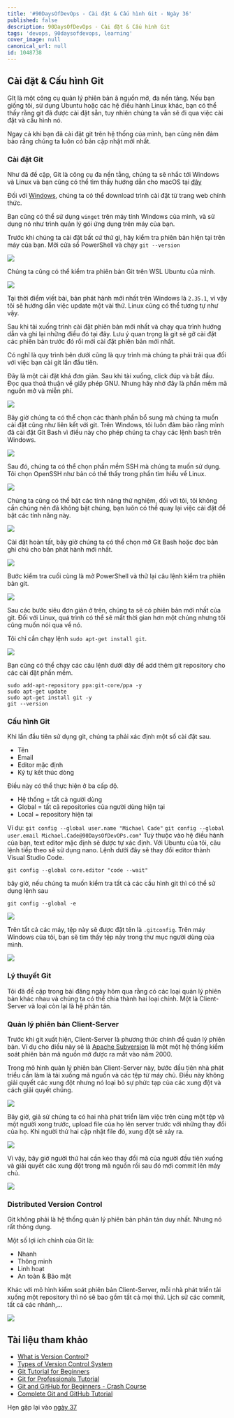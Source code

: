 ```yaml
---
title: '#90DaysOfDevOps - Cài đặt & Cấu hình Git - Ngày 36'
published: false
description: 90DaysOfDevOps - Cài đặt & Cấu hình Git
tags: 'devops, 90daysofdevops, learning'
cover_image: null
canonical_url: null
id: 1048738
---
```


## Cài đặt & Cấu hình Git

GIt là một công cụ quản lý phiên bản ã nguồn mở, đa nền tảng. Nếu bạn giống tôi, sử dụng Ubuntu hoặc các hệ điều hành Linux khác, bạn có thể thấy rằng git đã được cài đặt sẵn, tuy nhiên chúng ta vẫn sẽ đi qua việc cài đặt và cấu hình nó.

Ngay cả khi bạn đã cài đặt git trên hệ thống của mình, bạn cũng nên đảm bảo rằng chúng ta luôn có bản cập nhật mới nhất.

### Cài đặt Git

Như đã đề cập, Git là công cụ đa nền tẳng, chúng ta sẽ nhắc tới Windows và Linux và bạn cũng có thể tìm thấy hướng dẫn cho macOS tại [đây](https://git-scm.com/book/en/v2/Getting-Started-Installing-Git)

Đối với [Windows](https://git-scm.com/download/win), chúng ta có thể download trình cài đặt từ trang web chính thức.

Bạn cũng có thể sử dụng `winget` trên máy tính Windows của mình, và sử dụng nó như trình quản lý gói ứng dụng trên máy của bạn.

Trước khi chúng ta cài đặt bất cứ thứ gì, hãy kiểm tra phiên bản hiện tại trên máy của bạn. Mởi cửa sổ PowerShell và chạy `git --version`

![](../../Days/Images/Day36_Git1.png)

Chúng ta cũng có thể kiểm tra phiên bản Git trên WSL Ubuntu của mình.

![](../../Days/Images/Day36_Git2.png)

Tại thời điểm viết bài, bản phát hành mới nhất trên Windows là `2.35.1`, vì vậy tôi sẽ hướng dẫn việc update một vài thứ. Linux cũng có thể tương tự như vậy.

Sau khi tải xuống trình cài đặt phiên bản mới nhất và chạy qua trình hướng dẫn và ghi lại những điều đó tại đây. Lưu ý quan trọng là git sẽ gỡ cài đặt các phiên bản trước đó rồi mới cài đặt phiên bản mới nhất.

Có nghĩ là quy trình bên dưới cũng là quy trình mà chúng ta phải trải qua đối với việc bạn cài git lần đầu tiên.

Đây là một cài đặt khá đơn giản. Sau khi tài xuống, click đúp và bắt đầu. Đọc qua thoả thuận về giấy phép GNU. Nhưng hãy nhớ đây là phần mềm mã nguồn mở và miễn phí.

![](../../Days/Images/Day36_Git3.png)

Bây giờ chúng ta có thể chọn các thành phần bổ sung mà chúng ta muốn cài đặt cũng như liên kết với git. Trên Windows, tôi luôn đảm bảo rằng mình đã cài đặt Git Bash vì điều này cho phép chúng ta chạy các lệnh bash trên Windows.

![](../../Days/Images/Day36_Git4.png)

Sau đó, chúng ta có thể chọn phần mềm SSH mà chúng ta muốn sử dụng. Tôi chọn OpenSSH như bản có thể thấy trong phần tìm hiểu về Linux.

![](../../Days/Images/Day36_Git5.png)

Chúng ta cũng có thể bật các tính năng thử nghiệm, đối với tôi, tôi không cần chúng nên đã không bật chúng, bạn luôn có thể quay lại việc cài đặt để bật các tính năng này.

![](../../Days/Images/Day36_Git6.png)

Cài đặt hoàn tất, bây giờ chúng ta có thể chọn mở Git Bash hoặc đọc bản ghi chú cho bản phát hành mới nhất.

![](../../Days/Images/Day36_Git7.png)

Bước kiểm tra cuối cùng là mở PowerShell và thử lại câu lệnh kiểm tra phiên bản git.

![](../../Days/Images/Day36_Git8.png)

Sau các bước siêu đơn giản ở trên, chúng ta sẽ có phiên bản mới nhất của git. Đối với Linux, quá trình có thể sẽ mất thời gian hơn một chúng nhưng tôi cũng muốn nói qua về nó.

Tôi chỉ cần chạy lệnh `sudo apt-get install git`.

![](../../Days/Images/Day36_Git9.png)

Bạn cũng có thể chạy các câu lệnh dưới dây để add thêm git repository cho các cài đặt phần mềm.

```
sudo add-apt-repository ppa:git-core/ppa -y
sudo apt-get update
sudo apt-get install git -y
git --version
```

### Cấu hình Git

Khi lần đầu tiên sử dụng git, chúng ta phải xác định một số cài đặt sau.

- Tên
- Email
- Editor mặc định
- Ký tự kết thúc dòng

Điều này có thể thực hiện ở ba cấp độ.

- Hệ thống = tất cả người dùng
- Global = tất cả repositories của người dùng hiện tại
- Local = repository hiện tại 

Ví dụ:
`git config --global user.name "Michael Cade"`
`git config --global user.email Michael.Cade@90DaysOfDevOPs.com"`
Tuỳ thuộc vào hệ điều hành của bạn, text editor mặc định sẽ được tự xác định. Với Ubuntu của tôi, câu lệnh tiếp theo sẽ sử dụng nano. Lệnh dưới đây sẽ thay đổi editor thành Visual Studio Code.

`git config --global core.editor "code --wait"`

bây giờ, nếu chúng ta muốn kiểm tra tất cả các cầu hình git thì có thể sử dụng lệnh sau 

`git config --global -e`

![](../../Days/Images/Day36_Git10.png)

Trên tất cả các máy, tệp này sẽ được đặt tên là `.gitconfig`. Trên máy Windows của tôi, bạn sẽ tìm thấy tệp này trong thư mục người dùng của mình.

![](../../Days/Images/Day36_Git11.png)

### Lý thuyết Git

Tôi đã đề cập trong bài đăng ngày hôm qua rằng có các loại quản lý phiên bản khác nhau và chúng ta có thể chia thành hai loại chính. Một là Client-Server và loại còn lại là hệ phân tán.

### Quản lý phiên bản Client-Server 

Trước khi git xuất hiện, Client-Server là phương thức chính để quản lý phiên bản. Ví dụ cho điều này sẽ là [Apache Subversion](https://subversion.apache.org/) là một một hệ thống kiểm soát phiên bản mã nguồn mở được ra mắt vào năm 2000.

Trong mô hình quản lý phiên bản Client-Server này, bước đầu tiên nhà phát triểu cần làm là tải xuống mã nguồn và các tệp từ máy chủ. Điều này không giải quyết các xung đột nhưng nó loại bỏ sự phức tạp của các xung đột và cách giải quyết chúng.

![](../../Days/Images/Day36_Git12.png)

Bây giờ, giả sử chúng ta có hai nhà phát triển làm việc trên cùng một tệp và một người xong trước, upload file của họ lên server trước với những thay đổi của họ. Khi người thứ hai cập nhật file đó, xung đột sẽ xảy ra.

![](../../Days/Images/Day36_Git13.png)

Vì vậy, bây giờ người thứ hai cần kéo thay đổi mã của người đầu tiên xuống và giải quyết các xung đột trong mã nguồn rồi sau đó mới commit lên máy chủ.

![](../../Days/Images/Day36_Git15.png)

### Distributed Version Control

Git không phải là hệ thống quản lý phiên bản phân tán duy nhất. Nhưng nó rất thông dụng.

Một số lợi ích chính của Git là:

- Nhanh
- Thông minh
- Linh hoạt
- An toàn & Bảo mật

Khác với mô hình kiểm soát phiên bản Client-Server, mỗi nhà phát triển tải xuống một repository thì nó sẽ bao gồm tất cả mọi thứ. Lịch sử các commit, tất cả các nhánh,...

![](../../Days/Images/Day36_Git16.png)

## Tài liệu tham khảo

- [What is Version Control?](https://www.youtube.com/watch?v=Yc8sCSeMhi4)
- [Types of Version Control System](https://www.youtube.com/watch?v=kr62e_n6QuQ)
- [Git Tutorial for Beginners](https://www.youtube.com/watch?v=8JJ101D3knE&t=52s)
- [Git for Professionals Tutorial](https://www.youtube.com/watch?v=Uszj_k0DGsg)
- [Git and GitHub for Beginners - Crash Course](https://www.youtube.com/watch?v=RGOj5yH7evk&t=8s)
- [Complete Git and GitHub Tutorial](https://www.youtube.com/watch?v=apGV9Kg7ics)

Hẹn gặp lại vào [ngày 37](day37.md)
